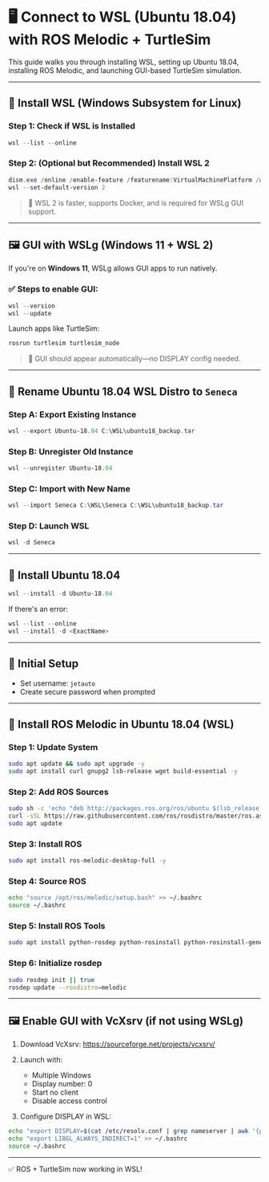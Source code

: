 
# 🖥️ Connect to WSL (Ubuntu 18.04) with ROS Melodic + TurtleSim

This guide walks you through installing WSL, setting up Ubuntu 18.04, installing ROS Melodic, and launching GUI-based TurtleSim simulation.

---

## 🧰 Install WSL (Windows Subsystem for Linux)

### Step 1: Check if WSL is Installed

```powershell
wsl --list --online
```

### Step 2: (Optional but Recommended) Install WSL 2

```powershell
dism.exe /online /enable-feature /featurename:VirtualMachinePlatform /all /norestart
wsl --set-default-version 2
```

> 📝 WSL 2 is faster, supports Docker, and is required for WSLg GUI support.

---

## 🖼️ GUI with WSLg (Windows 11 + WSL 2)

If you're on **Windows 11**, WSLg allows GUI apps to run natively.

### ✅ Steps to enable GUI:
```powershell
wsl --version
wsl --update
```

Launch apps like TurtleSim:
```bash
rosrun turtlesim turtlesim_node
```

> 🐢 GUI should appear automatically—no DISPLAY config needed.

---

## 🔁 Rename Ubuntu 18.04 WSL Distro to `Seneca`

### Step A: Export Existing Instance
```powershell
wsl --export Ubuntu-18.04 C:\WSL\ubuntu18_backup.tar
```

### Step B: Unregister Old Instance
```powershell
wsl --unregister Ubuntu-18.04
```

### Step C: Import with New Name
```powershell
wsl --import Seneca C:\WSL\Seneca C:\WSL\ubuntu18_backup.tar
```

### Step D: Launch WSL
```powershell
wsl -d Seneca
```

---

## 🐧 Install Ubuntu 18.04

```powershell
wsl --install -d Ubuntu-18.04
```

If there's an error:
```powershell
wsl --list --online
wsl --install -d <ExactName>
```

---

## 👤 Initial Setup

- Set username: `jetauto`
- Create secure password when prompted

---

## 🔧 Install ROS Melodic in Ubuntu 18.04 (WSL)

### Step 1: Update System

```bash
sudo apt update && sudo apt upgrade -y
sudo apt install curl gnupg2 lsb-release wget build-essential -y
```

### Step 2: Add ROS Sources

```bash
sudo sh -c 'echo "deb http://packages.ros.org/ros/ubuntu $(lsb_release -sc) main" > /etc/apt/sources.list.d/ros-latest.list'
curl -sSL https://raw.githubusercontent.com/ros/rosdistro/master/ros.asc | sudo apt-key add -
sudo apt update
```

### Step 3: Install ROS

```bash
sudo apt install ros-melodic-desktop-full -y
```

### Step 4: Source ROS

```bash
echo "source /opt/ros/melodic/setup.bash" >> ~/.bashrc
source ~/.bashrc
```

### Step 5: Install ROS Tools

```bash
sudo apt install python-rosdep python-rosinstall python-rosinstall-generator python-wstool build-essential -y
```

### Step 6: Initialize rosdep

```bash
sudo rosdep init || true
rosdep update --rosdistro=melodic
```

---

## 🖼️ Enable GUI with VcXsrv (if not using WSLg)

1. Download VcXsrv: https://sourceforge.net/projects/vcxsrv/
2. Launch with:
   - Multiple Windows
   - Display number: 0
   - Start no client
   - Disable access control

3. Configure DISPLAY in WSL:
```bash
echo "export DISPLAY=$(cat /etc/resolv.conf | grep nameserver | awk '{print $2}'):0" >> ~/.bashrc
echo "export LIBGL_ALWAYS_INDIRECT=1" >> ~/.bashrc
source ~/.bashrc
```

---

✅ ROS + TurtleSim now working in WSL!
